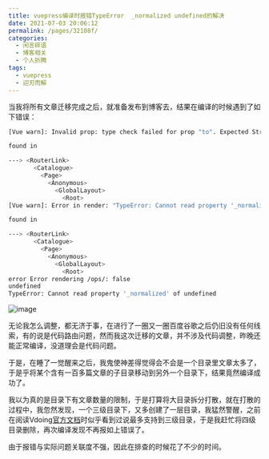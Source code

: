 ```yaml
---
title: vuepress编译时报错TypeError  _normalized undefined的解决
date: 2021-07-03 20:06:12
permalink: /pages/32108f/
categories:
  - 闲言碎语
  - 博客相关
  - 个人折腾
tags:
  - vuepress
  - 迎刃而解
---
```


当我将所有文章迁移完成之后，就准备发布到博客去，结果在编译的时候遇到了如下错误：

```sh
[Vue warn]: Invalid prop: type check failed for prop "to". Expected String, Object, got Undefined

found in

---> <RouterLink>
       <Catalogue>
         <Page>
           <Anonymous>
             <GlobalLayout>
               <Root>
[Vue warn]: Error in render: "TypeError: Cannot read property '_normalized' of undefined"

found in

---> <RouterLink>
       <Catalogue>
         <Page>
           <Anonymous>
             <GlobalLayout>
               <Root>
error Error rendering /ops/: false
undefined
TypeError: Cannot read property '_normalized' of undefined
```

![image](https://tvax2.sinaimg.cn/large/008k1Yt0ly1gs40rvdq5yj610217kqv602.jpg)

无论我怎么调整，都无济于事，在进行了一圈又一圈百度谷歌之后仍旧没有任何线索，有的说是代码路由问题，然而我这次迁移的文章，并不涉及代码调整，昨晚还能正常编译，没道理会是代码问题。

于是，在睡了一觉醒来之后，我鬼使神差得觉得会不会是一个目录里文章太多了，于是乎将某个含有一百多篇文章的子目录移动到另外一个目录下，结果竟然编译成功了。

我以为真的是目录下有文章数量的限制，于是打算将大目录拆分打散，就在打散的过程中，我忽然发现，一个三级目录下，又多创建了一层目录，我猛然警醒，之前在阅读Vdoing[官方文档](https://doc.xugaoyi.com/pages/33d574/#%E7%BA%A7%E5%88%AB%E8%AF%B4%E6%98%8E)时似乎看到过说最多支持到三级目录，于是我赶忙将四级目录删除，再次编译发现不再报如上错误了。

由于报错与实际问题关联度不强，因此在排查的时候花了不少的时间。